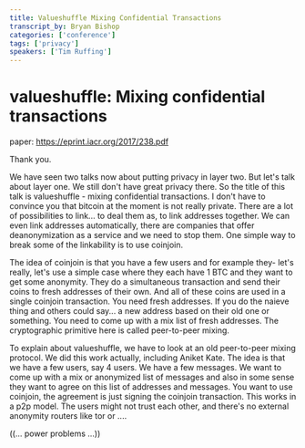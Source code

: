 ```yaml
---
title: Valueshuffle Mixing Confidential Transactions
transcript_by: Bryan Bishop
categories: ['conference']
tags: ['privacy']
speakers: ['Tim Ruffing']
---
```


# valueshuffle: Mixing confidential transactions

paper: <https://eprint.iacr.org/2017/238.pdf>


Thank you.

We have seen two talks now about putting privacy in layer two. But let's talk about layer one. We still don't have great privacy there. So the title of this talk is valueshuffle - mixing confidential transactions. I don't have to convince you that bitcoin at the moment is not really private. There are a lot of possibilities to link... to deal them as, to link addresses together. We can even link addresses automatically, there are companies that offer deanonymization as a service and we need to stop them. One simple way to break some of the linkability is to use coinjoin.

The idea of coinjoin is that you have a few users and for example they- let's really, let's use a simple case where they each have 1 BTC and they want to get some anonymity. They do a simultaneous transaction and send their coins to fresh addresses of their own. And all of these coins are used in a single coinjoin transaction. You need fresh addresses. If you do the naieve thing and others could say... a new address based on their old one or something. You need to come up with a mix list of fresh addresses. The cryptographic primitive here is called peer-to-peer mixing.

To explain about valueshuffle, we have to look at an old peer-to-peer mixing protocol. We did this work actually, including Aniket Kate. The idea is that we have a few users, say 4 users. We have a few messages. We want to come up with a mix or anonymized list of messages and also in some sense they want to agree on this list of addresses and messages. You want to use coinjoin, the agreement is just signing the coinjoin transaction. This works in a p2p model. The users might not trust each other, and there's no external anonymity routers like tor or ....

((... power problems ...))




